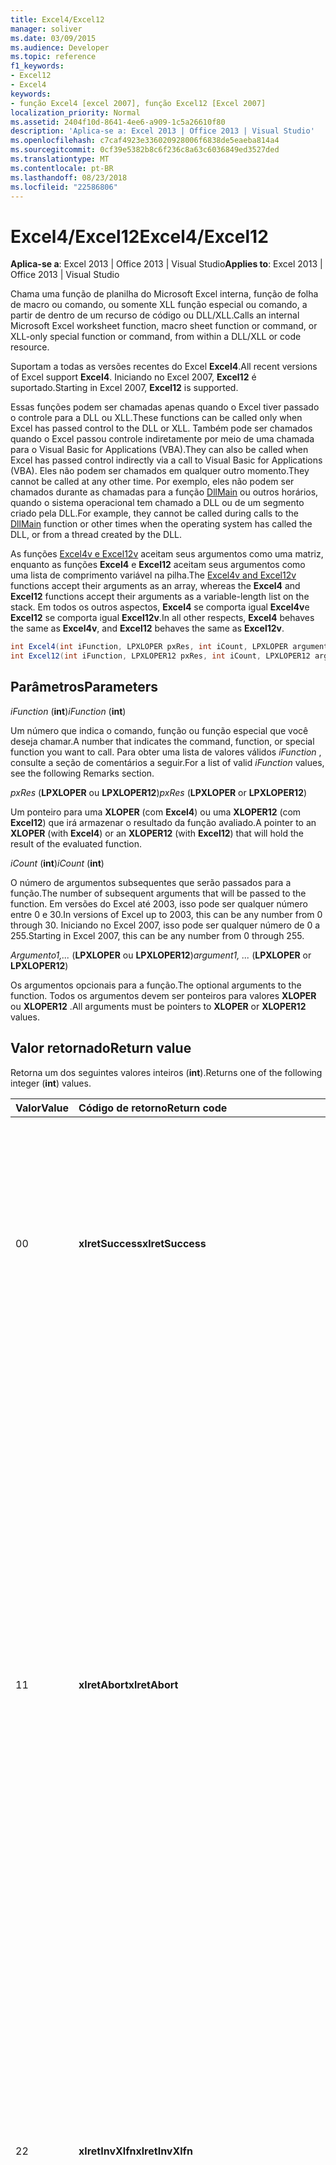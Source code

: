 ```yaml
---
title: Excel4/Excel12
manager: soliver
ms.date: 03/09/2015
ms.audience: Developer
ms.topic: reference
f1_keywords:
- Excel12
- Excel4
keywords:
- função Excel4 [excel 2007], função Excel12 [Excel 2007]
localization_priority: Normal
ms.assetid: 2404f10d-8641-4ee6-a909-1c5a26610f80
description: 'Aplica-se a: Excel 2013 | Office 2013 | Visual Studio'
ms.openlocfilehash: c7caf4923e336020928006f6838de5eaeba814a4
ms.sourcegitcommit: 0cf39e5382b8c6f236c8a63c6036849ed3527ded
ms.translationtype: MT
ms.contentlocale: pt-BR
ms.lasthandoff: 08/23/2018
ms.locfileid: "22586806"
---
```

# <a name="excel4excel12"></a><span data-ttu-id="8929b-104">Excel4/Excel12</span><span class="sxs-lookup"><span data-stu-id="8929b-104">Excel4/Excel12</span></span>

<span data-ttu-id="8929b-105">**Aplica-se a**: Excel 2013 | Office 2013 | Visual Studio</span><span class="sxs-lookup"><span data-stu-id="8929b-105">**Applies to**: Excel 2013 | Office 2013 | Visual Studio</span></span> 
  
<span data-ttu-id="8929b-106">Chama uma função de planilha do Microsoft Excel interna, função de folha de macro ou comando, ou somente XLL função especial ou comando, a partir de dentro de um recurso de código ou DLL/XLL.</span><span class="sxs-lookup"><span data-stu-id="8929b-106">Calls an internal Microsoft Excel worksheet function, macro sheet function or command, or XLL-only special function or command, from within a DLL/XLL or code resource.</span></span>
  
<span data-ttu-id="8929b-107">Suportam a todas as versões recentes do Excel **Excel4**.</span><span class="sxs-lookup"><span data-stu-id="8929b-107">All recent versions of Excel support **Excel4**.</span></span> <span data-ttu-id="8929b-108">Iniciando no Excel 2007, **Excel12** é suportado.</span><span class="sxs-lookup"><span data-stu-id="8929b-108">Starting in Excel 2007, **Excel12** is supported.</span></span> 
  
<span data-ttu-id="8929b-109">Essas funções podem ser chamadas apenas quando o Excel tiver passado o controle para a DLL ou XLL.</span><span class="sxs-lookup"><span data-stu-id="8929b-109">These functions can be called only when Excel has passed control to the DLL or XLL.</span></span> <span data-ttu-id="8929b-110">Também pode ser chamados quando o Excel passou controle indiretamente por meio de uma chamada para o Visual Basic for Applications (VBA).</span><span class="sxs-lookup"><span data-stu-id="8929b-110">They can also be called when Excel has passed control indirectly via a call to Visual Basic for Applications (VBA).</span></span> <span data-ttu-id="8929b-111">Eles não podem ser chamados em qualquer outro momento.</span><span class="sxs-lookup"><span data-stu-id="8929b-111">They cannot be called at any other time.</span></span> <span data-ttu-id="8929b-112">Por exemplo, eles não podem ser chamados durante as chamadas para a função [DllMain](https://docs.microsoft.com/windows/desktop/dlls/dllmain) ou outros horários, quando o sistema operacional tem chamado a DLL ou de um segmento criado pela DLL.</span><span class="sxs-lookup"><span data-stu-id="8929b-112">For example, they cannot be called during calls to the [DllMain](https://docs.microsoft.com/windows/desktop/dlls/dllmain) function or other times when the operating system has called the DLL, or from a thread created by the DLL.</span></span> 
  
<span data-ttu-id="8929b-113">As funções [Excel4v e Excel12v](excel4v-excel12v.md) aceitam seus argumentos como uma matriz, enquanto as funções **Excel4** e **Excel12** aceitam seus argumentos como uma lista de comprimento variável na pilha.</span><span class="sxs-lookup"><span data-stu-id="8929b-113">The [Excel4v and Excel12v](excel4v-excel12v.md) functions accept their arguments as an array, whereas the **Excel4** and **Excel12** functions accept their arguments as a variable-length list on the stack.</span></span> <span data-ttu-id="8929b-114">Em todos os outros aspectos, **Excel4** se comporta igual **Excel4v**e **Excel12** se comporta igual **Excel12v**.</span><span class="sxs-lookup"><span data-stu-id="8929b-114">In all other respects, **Excel4** behaves the same as **Excel4v**, and **Excel12** behaves the same as **Excel12v**.</span></span>
  
```cs
int Excel4(int iFunction, LPXLOPER pxRes, int iCount, LPXLOPER argument1, ...);
int Excel12(int iFunction, LPXLOPER12 pxRes, int iCount, LPXLOPER12 argument1, ...);
```

## <a name="parameters"></a><span data-ttu-id="8929b-115">Parâmetros</span><span class="sxs-lookup"><span data-stu-id="8929b-115">Parameters</span></span>

 <span data-ttu-id="8929b-116">_iFunction_ (**int**)</span><span class="sxs-lookup"><span data-stu-id="8929b-116">_iFunction_ (**int**)</span></span>
  
<span data-ttu-id="8929b-117">Um número que indica o comando, função ou função especial que você deseja chamar.</span><span class="sxs-lookup"><span data-stu-id="8929b-117">A number that indicates the command, function, or special function you want to call.</span></span> <span data-ttu-id="8929b-118">Para obter uma lista de valores válidos _iFunction_ , consulte a seção de comentários a seguir.</span><span class="sxs-lookup"><span data-stu-id="8929b-118">For a list of valid  _iFunction_ values, see the following Remarks section.</span></span> 
  
 <span data-ttu-id="8929b-119">_pxRes_ (**LPXLOPER** ou **LPXLOPER12**)</span><span class="sxs-lookup"><span data-stu-id="8929b-119">_pxRes_ (**LPXLOPER** or **LPXLOPER12**)</span></span>
  
<span data-ttu-id="8929b-120">Um ponteiro para uma **XLOPER** (com **Excel4**) ou uma **XLOPER12** (com **Excel12**) que irá armazenar o resultado da função avaliado.</span><span class="sxs-lookup"><span data-stu-id="8929b-120">A pointer to an **XLOPER** (with **Excel4**) or an **XLOPER12** (with **Excel12**) that will hold the result of the evaluated function.</span></span>
  
 <span data-ttu-id="8929b-121">_iCount_ (**int**)</span><span class="sxs-lookup"><span data-stu-id="8929b-121">_iCount_ (**int**)</span></span>
  
<span data-ttu-id="8929b-122">O número de argumentos subsequentes que serão passados para a função.</span><span class="sxs-lookup"><span data-stu-id="8929b-122">The number of subsequent arguments that will be passed to the function.</span></span> <span data-ttu-id="8929b-123">Em versões do Excel até 2003, isso pode ser qualquer número entre 0 e 30.</span><span class="sxs-lookup"><span data-stu-id="8929b-123">In versions of Excel up to 2003, this can be any number from 0 through 30.</span></span> <span data-ttu-id="8929b-124">Iniciando no Excel 2007, isso pode ser qualquer número de 0 a 255.</span><span class="sxs-lookup"><span data-stu-id="8929b-124">Starting in Excel 2007, this can be any number from 0 through 255.</span></span>
  
 <span data-ttu-id="8929b-125">_Argumento1,..._ (**LPXLOPER** ou **LPXLOPER12**)</span><span class="sxs-lookup"><span data-stu-id="8929b-125">_argument1, ..._ (**LPXLOPER** or **LPXLOPER12**)</span></span>
  
<span data-ttu-id="8929b-126">Os argumentos opcionais para a função.</span><span class="sxs-lookup"><span data-stu-id="8929b-126">The optional arguments to the function.</span></span> <span data-ttu-id="8929b-127">Todos os argumentos devem ser ponteiros para valores **XLOPER** ou **XLOPER12** .</span><span class="sxs-lookup"><span data-stu-id="8929b-127">All arguments must be pointers to **XLOPER** or **XLOPER12** values.</span></span> 
  
## <a name="return-value"></a><span data-ttu-id="8929b-128">Valor retornado</span><span class="sxs-lookup"><span data-stu-id="8929b-128">Return value</span></span>

<span data-ttu-id="8929b-129">Retorna um dos seguintes valores inteiros (**int**).</span><span class="sxs-lookup"><span data-stu-id="8929b-129">Returns one of the following integer (**int**) values.</span></span>
  
|<span data-ttu-id="8929b-130">**Valor**</span><span class="sxs-lookup"><span data-stu-id="8929b-130">**Value**</span></span>|<span data-ttu-id="8929b-131">**Código de retorno**</span><span class="sxs-lookup"><span data-stu-id="8929b-131">**Return code**</span></span>|<span data-ttu-id="8929b-132">**Descrição**</span><span class="sxs-lookup"><span data-stu-id="8929b-132">**Description**</span></span>|
|:-----|:-----|:-----|
|<span data-ttu-id="8929b-133">0</span><span class="sxs-lookup"><span data-stu-id="8929b-133">0</span></span>  <br/> |<span data-ttu-id="8929b-134">**xlretSuccess**</span><span class="sxs-lookup"><span data-stu-id="8929b-134">**xlretSuccess**</span></span> <br/> |<span data-ttu-id="8929b-135">A função foi chamada com êxito.</span><span class="sxs-lookup"><span data-stu-id="8929b-135">The function was called successfully.</span></span> <span data-ttu-id="8929b-136">Isso significa que a função não retornou um valor de erro do Excel; Para descobrir isso, você deve examinar o tipo e o valor do parâmetro _pxRes_ resultante.</span><span class="sxs-lookup"><span data-stu-id="8929b-136">This does not mean that the function did not return an Excel error value; to find that out, you must look at the type and value of the resulting  _pxRes_ parameter.</span></span>  <br/> |
|<span data-ttu-id="8929b-137">1</span><span class="sxs-lookup"><span data-stu-id="8929b-137">1</span></span>  <br/> |<span data-ttu-id="8929b-138">**xlretAbort**</span><span class="sxs-lookup"><span data-stu-id="8929b-138">**xlretAbort**</span></span> <br/> |<span data-ttu-id="8929b-139">O comando ou a função foi finalizada de forma anormal (anulação interna).</span><span class="sxs-lookup"><span data-stu-id="8929b-139">The command or function was terminated abnormally (internal abort).</span></span> <span data-ttu-id="8929b-140">Isso pode acontecer se uma folha de macro XLM fecha a mesmo chamando **CLOSE**, ou se o Excel está sem memória.</span><span class="sxs-lookup"><span data-stu-id="8929b-140">This can occur if an XLM macro sheet closes itself by calling **CLOSE**, or if Excel is out of memory.</span></span> <span data-ttu-id="8929b-141">Se o Excel retorna este erro, a função de chamada deve sair imediatamente.</span><span class="sxs-lookup"><span data-stu-id="8929b-141">If Excel returns this error, the calling function must exit immediately.</span></span> <span data-ttu-id="8929b-142">A DLL tem permissão para chamar **xlFree** somente antes de sair.</span><span class="sxs-lookup"><span data-stu-id="8929b-142">The DLL is permitted to call **xlFree** only before exiting.</span></span> <span data-ttu-id="8929b-143">Todas as outras chamadas à API C não são permitidas.</span><span class="sxs-lookup"><span data-stu-id="8929b-143">All other calls to the C API are not permitted.</span></span> <span data-ttu-id="8929b-144">O usuário poderá salvar qualquer trabalho interativamente usando o comando **Salvar** no menu **arquivo** .</span><span class="sxs-lookup"><span data-stu-id="8929b-144">The user can save any work interactively by using the **Save** command on the **File** menu.</span></span>  <br/> |
|<span data-ttu-id="8929b-145">2</span><span class="sxs-lookup"><span data-stu-id="8929b-145">2</span></span>  <br/> |<span data-ttu-id="8929b-146">**xlretInvXlfn**</span><span class="sxs-lookup"><span data-stu-id="8929b-146">**xlretInvXlfn**</span></span> <br/> |<span data-ttu-id="8929b-147">Um número de função inválido foi fornecido.</span><span class="sxs-lookup"><span data-stu-id="8929b-147">An invalid function number was supplied.</span></span> <span data-ttu-id="8929b-148">Se você estiver usando constantes do arquivo de cabeçalho do xlcall. h, isso não deve ocorrer, a menos que você está chamando algo que não há suporte para a versão do Excel que você está executando.</span><span class="sxs-lookup"><span data-stu-id="8929b-148">If you are using constants from the Xlcall.h header file, this should not occur unless you are calling something that is not supported in the version of Excel you are running.</span></span>  <br/> |
|<span data-ttu-id="8929b-149">4</span><span class="sxs-lookup"><span data-stu-id="8929b-149">4</span></span>  <br/> |<span data-ttu-id="8929b-150">**xlretInvCount**</span><span class="sxs-lookup"><span data-stu-id="8929b-150">**xlretInvCount**</span></span> <br/> |<span data-ttu-id="8929b-151">Um número inválido de argumentos foi inserido.</span><span class="sxs-lookup"><span data-stu-id="8929b-151">An invalid number of arguments was entered.</span></span> <span data-ttu-id="8929b-152">Nas versões até o Excel 2003, o número máximo de argumentos que pode ser realizadas por qualquer função é 30.</span><span class="sxs-lookup"><span data-stu-id="8929b-152">In versions up to Excel 2003, the maximum number of arguments any function can take is 30.</span></span> <span data-ttu-id="8929b-153">Iniciando no Excel 2007, o número máximo é 255.</span><span class="sxs-lookup"><span data-stu-id="8929b-153">Starting in Excel 2007, the maximum number is 255.</span></span> <span data-ttu-id="8929b-154">Alguns exigir um número fixo ou mínimo de argumentos.</span><span class="sxs-lookup"><span data-stu-id="8929b-154">Some require a fixed or minimum number of arguments.</span></span>  <br/> |
|<span data-ttu-id="8929b-155">8</span><span class="sxs-lookup"><span data-stu-id="8929b-155">8</span></span>  <br/> |<span data-ttu-id="8929b-156">**xlretInvXloper**</span><span class="sxs-lookup"><span data-stu-id="8929b-156">**xlretInvXloper**</span></span> <br/> |<span data-ttu-id="8929b-157">Um **XLOPER** ou o **XLOPER12** inválido foi passado para a função ou um argumento de tipo incorreto foi usado.</span><span class="sxs-lookup"><span data-stu-id="8929b-157">An invalid **XLOPER** or **XLOPER12** was passed to the function, or an argument of the wrong type was used.</span></span>  <br/> |
|<span data-ttu-id="8929b-158">16</span><span class="sxs-lookup"><span data-stu-id="8929b-158">16</span></span>  <br/> |<span data-ttu-id="8929b-159">**xlretStackOvfl**</span><span class="sxs-lookup"><span data-stu-id="8929b-159">**xlretStackOvfl**</span></span> <br/> |<span data-ttu-id="8929b-160">Estouro de pilha.</span><span class="sxs-lookup"><span data-stu-id="8929b-160">A stack overflow occurred.</span></span> <span data-ttu-id="8929b-161">Use **xlStack** para monitorar a quantidade de sala esquerda na pilha.</span><span class="sxs-lookup"><span data-stu-id="8929b-161">Use **xlStack** to monitor the amount of room left on the stack.</span></span> <span data-ttu-id="8929b-162">Evitar a alocação muito grandes matrizes de (automáticos) locais e estruturas na pilha de onde for possível; torná-los estático.</span><span class="sxs-lookup"><span data-stu-id="8929b-162">Avoid allocating very large local (automatic) arrays and structures on the stack where possible; make them static.</span></span> <span data-ttu-id="8929b-163">(Observe que um estouro de pilha pode ocorrer sem ser detectado).</span><span class="sxs-lookup"><span data-stu-id="8929b-163">(Note that a stack overflow might occur without being detected.)</span></span>  <br/> |
|<span data-ttu-id="8929b-164">32</span><span class="sxs-lookup"><span data-stu-id="8929b-164">32</span></span>  <br/> |<span data-ttu-id="8929b-165">**xlretFailed**</span><span class="sxs-lookup"><span data-stu-id="8929b-165">**xlretFailed**</span></span> <br/> |<span data-ttu-id="8929b-166">Uma função equivalente do comando falhou.</span><span class="sxs-lookup"><span data-stu-id="8929b-166">A command-equivalent function failed.</span></span> <span data-ttu-id="8929b-167">Isso é equivalente a um comando de macro exibindo a caixa de diálogo alerta de erro de macro.</span><span class="sxs-lookup"><span data-stu-id="8929b-167">This is equivalent to a macro command displaying the macro error alert dialog box.</span></span>  <br/> |
|<span data-ttu-id="8929b-168">64</span><span class="sxs-lookup"><span data-stu-id="8929b-168">64</span></span>  <br/> |<span data-ttu-id="8929b-169">**xlretUncalced**</span><span class="sxs-lookup"><span data-stu-id="8929b-169">**xlretUncalced**</span></span> <br/> |<span data-ttu-id="8929b-170">Foi feita uma tentativa a referência a uma célula que não foi calculada ainda, pois ele está agendado para ser recalculada após a célula atual.</span><span class="sxs-lookup"><span data-stu-id="8929b-170">An attempt was made to dereference a cell that has not been calculated yet, because it is scheduled to be recalculated after the current cell.</span></span> <span data-ttu-id="8929b-171">Nesse caso, a DLL deve retornar controle para o Excel imediatamente.</span><span class="sxs-lookup"><span data-stu-id="8929b-171">In this case, the DLL should return control to Excel immediately.</span></span> <span data-ttu-id="8929b-172">A DLL tem permissão para chamar **xlFree** somente antes de sair.</span><span class="sxs-lookup"><span data-stu-id="8929b-172">The DLL is permitted to call **xlFree** only before exiting.</span></span> <span data-ttu-id="8929b-173">Todas as outras chamadas à API C não são permitidas.</span><span class="sxs-lookup"><span data-stu-id="8929b-173">All other calls to the C API are not permitted.</span></span> <span data-ttu-id="8929b-174">Para obter mais informações sobre quais funções podem e não podem acessar os valores das células que não foram recalculados, consulte [Excel comandos, funções e estados](excel-commands-functions-and-states.md).</span><span class="sxs-lookup"><span data-stu-id="8929b-174">For more information about which functions can and cannot access the values of cells that have not been recalculated, see [Excel Commands, Functions, and States](excel-commands-functions-and-states.md).</span></span>  <br/> |
|<span data-ttu-id="8929b-175">128</span><span class="sxs-lookup"><span data-stu-id="8929b-175">128</span></span>  <br/> |<span data-ttu-id="8929b-176">**xlretNotThreadSafe**</span><span class="sxs-lookup"><span data-stu-id="8929b-176">**xlretNotThreadSafe**</span></span> <br/> |<span data-ttu-id="8929b-177">Foi feita uma tentativa para chamar uma função que não é ou não pode ser, thread-safe durante um recálculo multithreaded da pasta de trabalho.</span><span class="sxs-lookup"><span data-stu-id="8929b-177">An attempt was made to call a function that is not, or might not be, thread safe during a multithreaded recalculation of the workbook.</span></span>  <br/> <span data-ttu-id="8929b-178">Iniciando no Excel 2007, esse valor é retornado e somente dentro de funções de planilha XLL declaradas como acesso thread-safe.</span><span class="sxs-lookup"><span data-stu-id="8929b-178">Starting in Excel 2007, this value is returned, and only within XLL worksheet functions declared as thread safe.</span></span>  <br/> |
|<span data-ttu-id="8929b-179">256</span><span class="sxs-lookup"><span data-stu-id="8929b-179">256</span></span>  <br/> |<span data-ttu-id="8929b-180">**xlRetInvAsynchronousContext**</span><span class="sxs-lookup"><span data-stu-id="8929b-180">**xlRetInvAsynchronousContext**</span></span> <br/> |<span data-ttu-id="8929b-181">O identificador de função assíncronas é inválido.</span><span class="sxs-lookup"><span data-stu-id="8929b-181">The asynchronous function handle is invalid.</span></span>  <br/> <span data-ttu-id="8929b-182">Esse valor é usado somente pelo Excel 2010.</span><span class="sxs-lookup"><span data-stu-id="8929b-182">This value is used only by Excel 2010.</span></span>  <br/> |
|<span data-ttu-id="8929b-183">512</span><span class="sxs-lookup"><span data-stu-id="8929b-183">512</span></span>  <br/> |<span data-ttu-id="8929b-184">**xlRetNotClusterSafe**</span><span class="sxs-lookup"><span data-stu-id="8929b-184">**xlRetNotClusterSafe**</span></span> <br/> |<span data-ttu-id="8929b-185">A chamada não é suportada em clusters.</span><span class="sxs-lookup"><span data-stu-id="8929b-185">The call is not supported on clusters.</span></span>  <br/> <span data-ttu-id="8929b-186">Esse valor é usado somente pelo Excel 2010.</span><span class="sxs-lookup"><span data-stu-id="8929b-186">This value is used only by Excel 2010.</span></span>  <br/> |
   
## <a name="remarks"></a><span data-ttu-id="8929b-187">Comentários</span><span class="sxs-lookup"><span data-stu-id="8929b-187">Remarks</span></span>

### <a name="valid-ifunction-values"></a><span data-ttu-id="8929b-188">Valores válidos iFunction</span><span class="sxs-lookup"><span data-stu-id="8929b-188">Valid iFunction values</span></span>

<span data-ttu-id="8929b-189">Valores válidos **iFunction** são quaisquer das constantes **xlf …** ou **xlc …** definidas no arquivo de cabeçalho do xlcall. h ou qualquer uma das seguintes funções especiais.</span><span class="sxs-lookup"><span data-stu-id="8929b-189">Valid **iFunction** values are any of the **xlf...** or **xlc...** constants defined in the Xlcall.h header file or any of the following special functions.</span></span> 
  
|||||
|:-----|:-----|:-----|:-----|
|<span data-ttu-id="8929b-190">**xlAbort**</span><span class="sxs-lookup"><span data-stu-id="8929b-190">**xlAbort**</span></span> <br/> |<span data-ttu-id="8929b-191">**xlEnableXLMsgs**</span><span class="sxs-lookup"><span data-stu-id="8929b-191">**xlEnableXLMsgs**</span></span> <br/> |<span data-ttu-id="8929b-192">**xlGetInst**</span><span class="sxs-lookup"><span data-stu-id="8929b-192">**xlGetInst**</span></span> <br/> |<span data-ttu-id="8929b-193">**xlSheetNm**</span><span class="sxs-lookup"><span data-stu-id="8929b-193">**xlSheetNm**</span></span> <br/> |
|<span data-ttu-id="8929b-194">**xlCoerce**</span><span class="sxs-lookup"><span data-stu-id="8929b-194">**xlCoerce**</span></span> <br/> |<span data-ttu-id="8929b-195">**xlFree**</span><span class="sxs-lookup"><span data-stu-id="8929b-195">**xlFree**</span></span> <br/> |<span data-ttu-id="8929b-196">**xlGetName**</span><span class="sxs-lookup"><span data-stu-id="8929b-196">**xlGetName**</span></span> <br/> |<span data-ttu-id="8929b-197">**xlStack**</span><span class="sxs-lookup"><span data-stu-id="8929b-197">**xlStack**</span></span> <br/> |
|<span data-ttu-id="8929b-198">**xlDefineBinaryName**</span><span class="sxs-lookup"><span data-stu-id="8929b-198">**xlDefineBinaryName**</span></span> <br/> |<span data-ttu-id="8929b-199">**xlGetBinaryName**</span><span class="sxs-lookup"><span data-stu-id="8929b-199">**xlGetBinaryName**</span></span> <br/> |<span data-ttu-id="8929b-200">**xlSet**</span><span class="sxs-lookup"><span data-stu-id="8929b-200">**xlSet**</span></span> <br/> |<span data-ttu-id="8929b-201">**xlUDF**</span><span class="sxs-lookup"><span data-stu-id="8929b-201">**xlUDF**</span></span> <br/> |
|<span data-ttu-id="8929b-202">**xlDisableXLMsgs**</span><span class="sxs-lookup"><span data-stu-id="8929b-202">**xlDisableXLMsgs**</span></span> <br/> |<span data-ttu-id="8929b-203">**xlGetHwnd**</span><span class="sxs-lookup"><span data-stu-id="8929b-203">**xlGetHwnd**</span></span> <br/> |<span data-ttu-id="8929b-204">**xlSheetId**</span><span class="sxs-lookup"><span data-stu-id="8929b-204">**xlSheetId**</span></span> <br/> ||
   
### <a name="different-types-of-functions"></a><span data-ttu-id="8929b-205">Diferentes tipos de funções</span><span class="sxs-lookup"><span data-stu-id="8929b-205">Different Types of Functions</span></span>

 <span data-ttu-id="8929b-206">**Excel4** e **Excel12** distinguir entre três classes de funções.</span><span class="sxs-lookup"><span data-stu-id="8929b-206">**Excel4** and **Excel12** distinguish among three classes of functions.</span></span> <span data-ttu-id="8929b-207">As funções são classificadas de acordo com os três estados em que o Excel pode chamar a DLL.</span><span class="sxs-lookup"><span data-stu-id="8929b-207">The functions are classified according to the three states in which Excel might call the DLL.</span></span> 
  
- <span data-ttu-id="8929b-208">Classe 1 se aplica quando a DLL é chamada de uma planilha como resultado de recálculo.</span><span class="sxs-lookup"><span data-stu-id="8929b-208">Class 1 applies when the DLL is called from a worksheet as a result of recalculation.</span></span> 
    
- <span data-ttu-id="8929b-209">Classe 2 se aplica quando a DLL é chamada de dentro de uma macro de função ou de uma planilha em que ele foi registrado com um sinal de número (#) no texto tipo.</span><span class="sxs-lookup"><span data-stu-id="8929b-209">Class 2 applies when the DLL is called from within a function macro or from a worksheet where it was registered with a number sign (#) in the type text.</span></span>
    
- <span data-ttu-id="8929b-210">Classe 3 se aplica quando uma DLL é chamada de um objeto, macro, menu, barra de ferramentas, tecla de atalho, método **ExecuteExcel4Macro** ou o comando de **Execução/de Macro de ferramentas** .</span><span class="sxs-lookup"><span data-stu-id="8929b-210">Class 3 applies when a DLL is called from an object, macro, menu, toolbar, shortcut key, **ExecuteExcel4Macro** method, or the **Tools/Macro/Run** command.</span></span> <span data-ttu-id="8929b-211">Para obter mais informações, consulte [Excel comandos, funções e estados](excel-commands-functions-and-states.md).</span><span class="sxs-lookup"><span data-stu-id="8929b-211">For more information, see [Excel Commands, Functions, and States](excel-commands-functions-and-states.md).</span></span>
    
<span data-ttu-id="8929b-212">A tabela a seguir mostra quais funções são válidas em cada classe.</span><span class="sxs-lookup"><span data-stu-id="8929b-212">The following table shows what functions are valid in each class.</span></span>
  
|<span data-ttu-id="8929b-213">**Classe 1**</span><span class="sxs-lookup"><span data-stu-id="8929b-213">**Class 1**</span></span>|<span data-ttu-id="8929b-214">**Classe 2**</span><span class="sxs-lookup"><span data-stu-id="8929b-214">**Class 2**</span></span>|<span data-ttu-id="8929b-215">**Classe 3**</span><span class="sxs-lookup"><span data-stu-id="8929b-215">**Class 3**</span></span>|
|:-----|:-----|:-----|
|<span data-ttu-id="8929b-216">Qualquer função de planilha</span><span class="sxs-lookup"><span data-stu-id="8929b-216">Any worksheet function</span></span>  <br/> <span data-ttu-id="8929b-217">Qualquer função somente XLL **xl …** exceto **xlSet**.</span><span class="sxs-lookup"><span data-stu-id="8929b-217">Any XLL-only **xl...** function except **xlSet**.</span></span>  <br/> <span data-ttu-id="8929b-218">**xlfCaller**</span><span class="sxs-lookup"><span data-stu-id="8929b-218">**xlfCaller**</span></span> <br/> |<span data-ttu-id="8929b-219">Qualquer função de planilha</span><span class="sxs-lookup"><span data-stu-id="8929b-219">Any worksheet function</span></span>  <br/> <span data-ttu-id="8929b-220">Qualquer função do **xl …** exceto **xlSet**.</span><span class="sxs-lookup"><span data-stu-id="8929b-220">Any **xl...** function except **xlSet**.</span></span>  <br/> <span data-ttu-id="8929b-221">Macro folha funções, incluindo **xlfCaller**, que retornam um valor, mas executam nenhuma ação que afeta o espaço de trabalho ou qualquer pasta de trabalho aberta.</span><span class="sxs-lookup"><span data-stu-id="8929b-221">Macro sheet functions, including **xlfCaller**, that return a value but perform no action that affects the workspace or any open workbook.</span></span>  <br/> |<span data-ttu-id="8929b-222">Qualquer função, incluindo **xlSet** e funções de comando equivalente.</span><span class="sxs-lookup"><span data-stu-id="8929b-222">Any function, including **xlSet** and command-equivalent functions.</span></span>  <br/> |
   
### <a name="displaying-the-dialog-box-for-a-command-equivalent-function"></a><span data-ttu-id="8929b-223">Exibir a caixa de diálogo para uma função equivalente de comando</span><span class="sxs-lookup"><span data-stu-id="8929b-223">Displaying the Dialog Box for a Command-Equivalent Function</span></span>

<span data-ttu-id="8929b-224">Se uma função equivalente do comando tiver uma caixa de diálogo associada, você pode definir o bit **xlPrompt** no **iFunction**.</span><span class="sxs-lookup"><span data-stu-id="8929b-224">If a command-equivalent function has an associated dialog box, you can set the **xlPrompt** bit in **iFunction**.</span></span> <span data-ttu-id="8929b-225">Isso significa que o Excel exibe a caixa de diálogo apropriada antes de executar o comando.</span><span class="sxs-lookup"><span data-stu-id="8929b-225">This means that Excel displays the appropriate dialog box before carrying out the command.</span></span>
  
### <a name="writing-international-dlls"></a><span data-ttu-id="8929b-226">Gravando DLLs internacionais</span><span class="sxs-lookup"><span data-stu-id="8929b-226">Writing International DLLs</span></span>

<span data-ttu-id="8929b-227">Se você definir o bit **xlIntl** no **iFunction**, a função ou o comando é realizado como se ele estava sendo chamado a partir de uma folha de Macro internacional.</span><span class="sxs-lookup"><span data-stu-id="8929b-227">If you set the **xlIntl** bit in **iFunction**, the function or command is carried out as if it were being called from an International Macro Sheet.</span></span> <span data-ttu-id="8929b-228">Isso significa que o comando se comporta como faria na versão dos EUA do Excel, mesmo se ele é executado em uma versão (localizada) internacional.</span><span class="sxs-lookup"><span data-stu-id="8929b-228">This means that the command behaves as it would on the U.S. version of Excel, even if it is running on an international (localized) version.</span></span>
  
### <a name="xlretuncalced-or-xlretabort"></a><span data-ttu-id="8929b-229">xlretUncalced ou xlretAbort</span><span class="sxs-lookup"><span data-stu-id="8929b-229">xlretUncalced or xlretAbort</span></span>

<span data-ttu-id="8929b-230">Após receber um desses valores de retorno, sua DLL deve limpar e retorne imediatamente o controle para o Excel.</span><span class="sxs-lookup"><span data-stu-id="8929b-230">After receiving one of these return values, your DLL must clean up and return control to Excel immediately.</span></span> <span data-ttu-id="8929b-231">Retornos de chamada para o Excel por meio da API C, exceto **xlFree**, estão desabilitados após receber um desses valores de retorno.</span><span class="sxs-lookup"><span data-stu-id="8929b-231">Callbacks into Excel via the C API, except **xlFree**, are disabled after receiving one of these return values.</span></span>
  
## <a name="example"></a><span data-ttu-id="8929b-232">Exemplo</span><span class="sxs-lookup"><span data-stu-id="8929b-232">Example</span></span>

<span data-ttu-id="8929b-233">O exemplo a seguir usa a função **Excel12** para selecionar a célula do qual ele foi chamado.</span><span class="sxs-lookup"><span data-stu-id="8929b-233">The following example uses the **Excel12** function to select the cell from which it was called.</span></span> 
  
<span data-ttu-id="8929b-234">Este exemplo de código é parte de um exemplo maior fornecido no SDK do Excel 2010 XLL, no seguinte local onde você instalou o SDK:</span><span class="sxs-lookup"><span data-stu-id="8929b-234">This code example is part of a larger example provided in the Excel 2010 XLL SDK, at the following location where you installed the SDK:</span></span>
  
<span data-ttu-id="8929b-235">\Samples\Example\Example.c.</span><span class="sxs-lookup"><span data-stu-id="8929b-235">\Samples\Example\Example.c.</span></span>
  
> [!NOTE]
> <span data-ttu-id="8929b-236">Essa função chama uma macro de comando (xlcSelect) e, portanto, funciona somente se ele for chamado a partir de uma folha de macro XLM.</span><span class="sxs-lookup"><span data-stu-id="8929b-236">This function calls a command macro (xlcSelect) and, therefore, works only if it is called from an XLM macro sheet.</span></span> 
  
```cs
short WINAPI Excel12Example(void)
{
    XLOPER12 xRes;
    Excel12(xlfCaller, &xRes, 0);
    Excel12(xlcSelect, 0, 1, (LPXLOPER12)&xRes);
    Excel12(xlFree, 0, 1, (LPXLOPER12)&xRes);
    return 1;
}
```

## <a name="see-also"></a><span data-ttu-id="8929b-237">Confira também</span><span class="sxs-lookup"><span data-stu-id="8929b-237">See also</span></span>



[<span data-ttu-id="8929b-238">Excel4v/Excel12v</span><span class="sxs-lookup"><span data-stu-id="8929b-238">Excel4v/Excel12v</span></span>](excel4v-excel12v.md)

